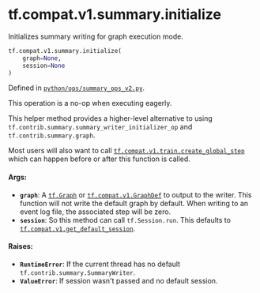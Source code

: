 <div itemscope itemtype="http://developers.google.com/ReferenceObject">
<meta itemprop="name" content="tf.compat.v1.summary.initialize" />
<meta itemprop="path" content="Stable" />
</div>

# tf.compat.v1.summary.initialize

Initializes summary writing for graph execution mode.

``` python
tf.compat.v1.summary.initialize(
    graph=None,
    session=None
)
```



Defined in [`python/ops/summary_ops_v2.py`](/code/stable/tensorflow/python/ops/summary_ops_v2.py).

<!-- Placeholder for "Used in" -->

This operation is a no-op when executing eagerly.

This helper method provides a higher-level alternative to using
`tf.contrib.summary.summary_writer_initializer_op` and
`tf.contrib.summary.graph`.

Most users will also want to call <a href="../../../../tf/compat/v1/train/create_global_step.md"><code>tf.compat.v1.train.create_global_step</code></a>
which can happen before or after this function is called.

#### Args:


* <b>`graph`</b>: A <a href="../../../../tf/Graph.md"><code>tf.Graph</code></a> or <a href="../../../../tf/compat/v1/GraphDef.md"><code>tf.compat.v1.GraphDef</code></a> to output to the writer.
  This function will not write the default graph by default. When
  writing to an event log file, the associated step will be zero.
* <b>`session`</b>: So this method can call `tf.Session.run`. This defaults
  to <a href="../../../../tf/compat/v1/get_default_session.md"><code>tf.compat.v1.get_default_session</code></a>.


#### Raises:


* <b>`RuntimeError`</b>: If  the current thread has no default
  `tf.contrib.summary.SummaryWriter`.
* <b>`ValueError`</b>: If session wasn't passed and no default session.